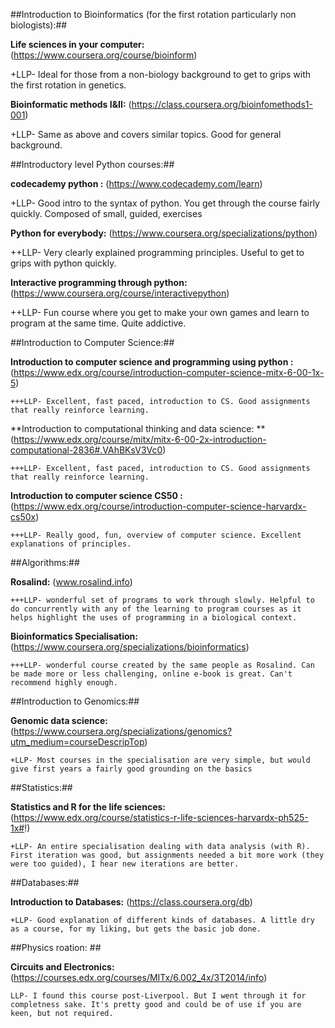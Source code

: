 ##Introduction to Bioinformatics (for the first rotation particularly non biologists):##

**Life sciences in your computer:**    (https://www.coursera.org/course/bioinform)

+LLP- Ideal for those from a non-biology background to get to grips with the first rotation in genetics. 
    
 **Bioinformatic methods I&II:**   (https://class.coursera.org/bioinfomethods1-001)
  
+LLP- Same as above and covers similar topics. Good for general background.

##Introductory level Python courses:##

**codecademy python :**    (https://www.codecademy.com/learn)
  
+LLP- Good intro to the syntax of python. You  get through the course fairly quickly. Composed of small, guided, exercises
    
**Python for everybody:**    (https://www.coursera.org/specializations/python)
  
++LLP- Very clearly explained programming principles. Useful to get to grips with python quickly.
    
**Interactive programming through python:**   (https://www.coursera.org/course/interactivepython)
  
++LLP- Fun course where you get to make your own games and learn to program at the same time. Quite addictive.
  
##Introduction to Computer Science:##

  **Introduction to computer science and programming using python :**
  (https://www.edx.org/course/introduction-computer-science-mitx-6-00-1x-5)
  
    +++LLP- Excellent, fast paced, introduction to CS. Good assignments that really reinforce learning.
    
  **Introduction to computational thinking and data science: ** (https://www.edx.org/course/mitx/mitx-6-00-2x-introduction-computational-2836#.VAhBKsV3Vc0)
  
    +++LLP- Excellent, fast paced, introduction to CS. Good assignments that really reinforce learning.
    
  **Introduction to computer science CS50 :**    (https://www.edx.org/course/introduction-computer-science-harvardx-cs50x)
  
    +++LLP- Really good, fun, overview of computer science. Excellent explanations of principles. 

##Algorithms:##

  **Rosalind:**   (www.rosalind.info)
  
    +++LLP- wonderful set of programs to work through slowly. Helpful to do concurrently with any of the learning to program courses as it helps highlight the uses of programming in a biological context.
    
  **Bioinformatics Specialisation:**  (https://www.coursera.org/specializations/bioinformatics)
  
    +++LLP- wonderful course created by the same people as Rosalind. Can be made more or less challenging, online e-book is great. Can't recommend highly enough. 

##Introduction to Genomics:##

  **Genomic data science:**    (https://www.coursera.org/specializations/genomics?utm_medium=courseDescripTop)
  
    +LLP- Most courses in the specialisation are very simple, but would give first years a fairly good grounding on the basics
  
##Statistics:##

  **Statistics and R for the life sciences:** (https://www.edx.org/course/statistics-r-life-sciences-harvardx-ph525-1x#!)
  
    +LLP- An entire specialisation dealing with data analysis (with R).  First iteration was good, but assignments needed a bit more work (they were too guided), I hear new iterations are better. 

##Databases:##

  **Introduction to Databases:**  (https://class.coursera.org/db)
  
    +LLP- Good explanation of different kinds of databases. A little dry as a course, for my liking, but gets the basic job done.

##Physics roation: ##

  **Circuits and Electronics:**   (https://courses.edx.org/courses/MITx/6.002_4x/3T2014/info)
  
    LLP- I found this course post-Liverpool. But I went through it for completness sake. It's pretty good and could be of use if you are keen, but not required.
  
  
  
